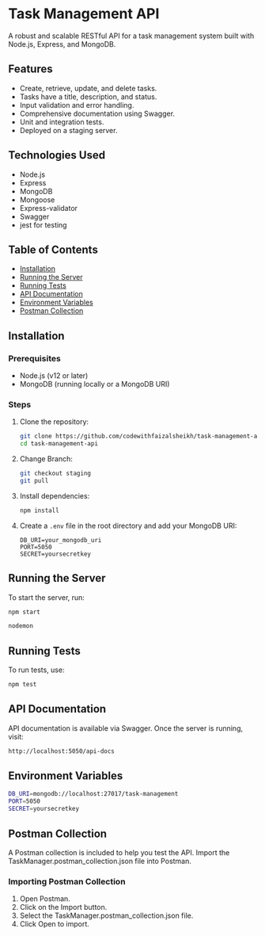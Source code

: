 # Task Management API

A robust and scalable RESTful API for a task management system built with Node.js, Express, and MongoDB.

## Features

- Create, retrieve, update, and delete tasks.
- Tasks have a title, description, and status.
- Input validation and error handling.
- Comprehensive documentation using Swagger.
- Unit and integration tests.
- Deployed on a staging server.

## Technologies Used

- Node.js
- Express
- MongoDB
- Mongoose
- Express-validator
- Swagger
- jest for testing

## Table of Contents

- [Installation](#installation)
- [Running the Server](#running-the-server)
- [Running Tests](#running-tests)
- [API Documentation](#api-documentation)
- [Environment Variables](#environment-variables)
- [Postman Collection](#postman-collection)

## Installation

### Prerequisites

- Node.js (v12 or later)
- MongoDB (running locally or a MongoDB URI)

### Steps

1. Clone the repository:

   ```bash
   git clone https://github.com/codewithfaizalsheikh/task-management-api.git
   cd task-management-api
   ```

2. Change Branch:

   ```bash
   git checkout staging
   git pull
   ```

3. Install dependencies:

   ```bash
   npm install
   ```

4. Create a `.env` file in the root directory and add your MongoDB URI:
   ```env
   DB_URI=your_mongodb_uri
   PORT=5050
   SECRET=yoursecretkey
   ```

## Running the Server

To start the server, run:

```bash
npm start
```

```bash
nodemon
```

## Running Tests

To run tests, use:

```bash
npm test
```

## API Documentation

API documentation is available via Swagger. Once the server is running, visit:

```bash
http://localhost:5050/api-docs
```

## Environment Variables

```bash
DB_URI=mongodb://localhost:27017/task-management
PORT=5050
SECRET=yoursecretkey
```

## Postman Collection

A Postman collection is included to help you test the API. Import the TaskManager.postman_collection.json file into Postman.

### Importing Postman Collection

1. Open Postman.
2. Click on the Import button.
3. Select the TaskManager.postman_collection.json file.
4. Click Open to import.
